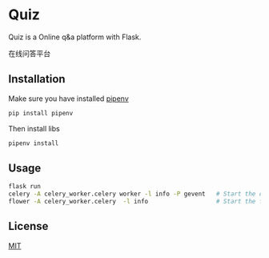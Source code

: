 # Quiz

Quiz is a Online q&a platform with Flask.

在线问答平台

## Installation

Make sure you have installed [pipenv](https://docs.pipenv.org/en/latest/)

```bash
pip install pipenv
```

Then install libs

```bash
pipenv install
```

## Usage

```bash
flask run
celery -A celery_worker.celery worker -l info -P gevent   # Start the celerty worker
flower -A celery_worker.celery  -l info                   # Start the flower
```

## License
[MIT](https://choosealicense.com/lice:wqnses/mit/)
